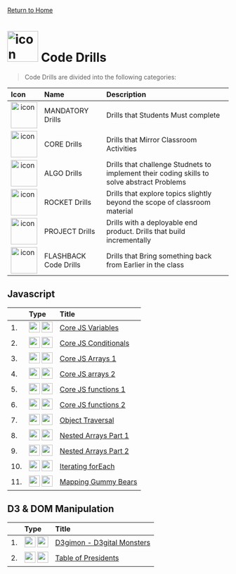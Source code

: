 [Return to Home](../../../README.md)

<h1><img src="../../00-admin-resources/assets/images/brownfield.jpg" alt="icon" width="70">
Code Drills</h1>

> Code Drills are divided into the following categories:

| Icon | Name | Description |
|:--|:--|:--|
| <div style="text-align:center"><img src="../../00-admin-resources/assets/images/mandatory.jpg" alt="icon" width="60"></div>  | MANDATORY Drills  | Drills that Students Must complete |
|  <div style="text-align:center"><img src="../../00-admin-resources/assets/images/core.jpg" alt="icon" width="60"></div> | CORE Drills   | Drills that Mirror Classroom Activities |
|  <div style="text-align:center"><img src="../../00-admin-resources/assets/images/algorithms.jpg" alt="icon" width="60"></div> | ALGO Drills  | Drills that challenge Studnets to implement their coding skills to solve abstract Problems |
| <div style="text-align:center"><img src="../../00-admin-resources/assets/images/rocket.jpg" alt="icon" width="60"></div>  | ROCKET Drills  | Drills that explore topics slightly beyond the scope of classroom material  |
| <div style="text-align:center"><img src="../../00-admin-resources/assets/images/project.jpg" alt="icon" width="60"></div> | PROJECT Drills  | Drills with a deployable end product. Drills that build incrementally |
|  <div style="text-align:center"><img src="../../00-admin-resources/assets/images/flashback.jpg" alt="icon" width="60"></div> | FLASHBACK Code Drills  | Drills that Bring something back from Earlier in the class  |

## Javascript

| &nbsp; | Type | Title |
| :-- | :-- | :-- |
| 1. | <img src="../../00-admin-resources/assets/images/core.jpg" alt="core" width="25"> <img src="../../00-admin-resources/assets/images/mandatory.jpg" alt="mandatory" width="25"> | [Core JS Variables](01-core-js-variables) |
| 2. | <img src="../../00-admin-resources/assets/images/core.jpg" alt="core" width="25"> <img src="../../00-admin-resources/assets/images/mandatory.jpg" alt="mandatory" width="25"> | [Core JS Conditionals](02-core-js-conditionals) |
| 3. | <img src="../../00-admin-resources/assets/images/core.jpg" alt="core" width="25"> <img src="../../00-admin-resources/assets/images/mandatory.jpg" alt="mandatory" width="25"> | [Core JS Arrays 1](03-core-js-arrays-1) |
| 4. | <img src="../../00-admin-resources/assets/images/core.jpg" alt="core" width="25"> <img src="../../00-admin-resources/assets/images/mandatory.jpg" alt="mandatory" width="25"> | [Core JS arrays 2](04-core-js-arrays-2) |
| 5. | <img src="../../00-admin-resources/assets/images/core.jpg" alt="core" width="25"> <img src="../../00-admin-resources/assets/images/mandatory.jpg" alt="mandatory" width="25"> | [Core JS functions 1](05-core-js-functions-1) |
| 6. | <img src="../../00-admin-resources/assets/images/core.jpg" alt="core" width="25"> <img src="../../00-admin-resources/assets/images/mandatory.jpg" alt="mandatory" width="25"> | [Core JS functions 2](06-core-js-functions-2) |
| 7. | <img src="../../00-admin-resources/assets/images/core.jpg" alt="core" width="25"> <img src="../../00-admin-resources/assets/images/mandatory.jpg" alt="mandatory" width="25"> | [Object Traversal](07-rock-js-object-traversal) |
| 8. | <img src="../../00-admin-resources/assets/images/core.jpg" alt="core" width="25"> <img src="../../00-admin-resources/assets/images/mandatory.jpg" alt="mandatory" width="25"> | [Nested Arrays Part 1](08-flash-js-nested-arrays-1) |
| 9. | <img src="../../00-admin-resources/assets/images/core.jpg" alt="core" width="25"> <img src="../../00-admin-resources/assets/images/mandatory.jpg" alt="mandatory" width="25"> | [Nested Arrays Part 2](09-flash-js-nested-arrays-2) |
| 10. | <img src="../../00-admin-resources/assets/images/core.jpg" alt="core" width="25"> <img src="../../00-admin-resources/assets/images/mandatory.jpg" alt="mandatory" width="25"> | [Iterating forEach](10-ForEach) |
| 11. | <img src="../../00-admin-resources/assets/images/core.jpg" alt="core" width="25"> <img src="../../00-admin-resources/assets/images/mandatory.jpg" alt="mandatory" width="25"> | [Mapping Gummy Bears](11-Map) |

## D3 & DOM Manipulation

| &nbsp; | Type | Title |
| :-- | :-- | :-- |
| 1. | <img src="../../00-admin-resources/assets/images/core.jpg" alt="core" width="25"> <img src="../../00-admin-resources/assets/images/mandatory.jpg" alt="mandatory" width="25"> | [D3gimon - D3gital Monsters](12-D3_Select) |
| 2. | <img src="../../00-admin-resources/assets/images/core.jpg" alt="core" width="25"> <img src="../../00-admin-resources/assets/images/mandatory.jpg" alt="mandatory" width="25"> | [Table of Presidents](13-D3_Tables) |